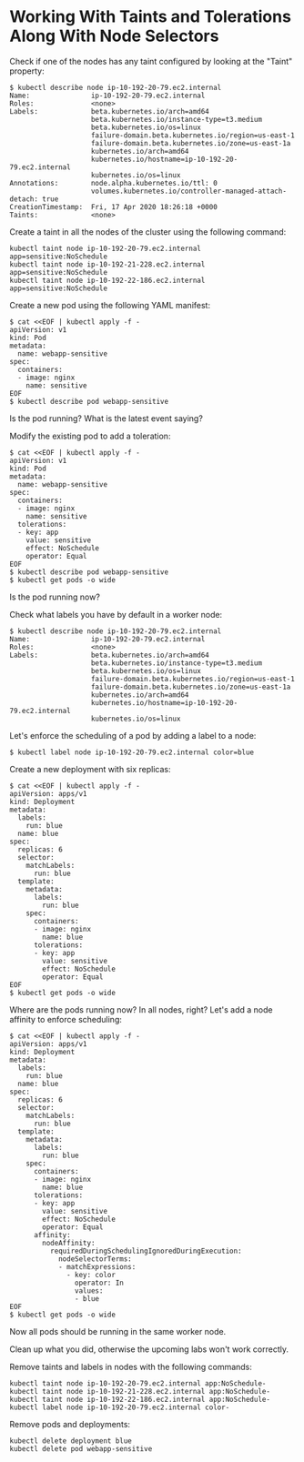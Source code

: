 # Working With Taints and Tolerations Along With Node Selectors

Check if one of the nodes has any taint configured by looking at the "Taint" property:

```
$ kubectl describe node ip-10-192-20-79.ec2.internal
Name:               ip-10-192-20-79.ec2.internal
Roles:              <none>
Labels:             beta.kubernetes.io/arch=amd64
                    beta.kubernetes.io/instance-type=t3.medium
                    beta.kubernetes.io/os=linux
                    failure-domain.beta.kubernetes.io/region=us-east-1
                    failure-domain.beta.kubernetes.io/zone=us-east-1a
                    kubernetes.io/arch=amd64
                    kubernetes.io/hostname=ip-10-192-20-79.ec2.internal
                    kubernetes.io/os=linux
Annotations:        node.alpha.kubernetes.io/ttl: 0
                    volumes.kubernetes.io/controller-managed-attach-detach: true
CreationTimestamp:  Fri, 17 Apr 2020 18:26:18 +0000
Taints:             <none>
```

Create a taint in all the nodes of the cluster using the following command:

```
kubectl taint node ip-10-192-20-79.ec2.internal app=sensitive:NoSchedule
kubectl taint node ip-10-192-21-228.ec2.internal app=sensitive:NoSchedule
kubectl taint node ip-10-192-22-186.ec2.internal app=sensitive:NoSchedule
```

Create a new pod using the following YAML manifest:

```
$ cat <<EOF | kubectl apply -f -
apiVersion: v1
kind: Pod
metadata:
  name: webapp-sensitive
spec:
  containers:
  - image: nginx
    name: sensitive
EOF
$ kubectl describe pod webapp-sensitive
```

Is the pod running? What is the latest event saying?

Modify the existing pod to add a toleration:

```
$ cat <<EOF | kubectl apply -f -
apiVersion: v1
kind: Pod
metadata:
  name: webapp-sensitive
spec:
  containers:
  - image: nginx
    name: sensitive
  tolerations:
  - key: app
    value: sensitive
    effect: NoSchedule
    operator: Equal
EOF
$ kubectl describe pod webapp-sensitive
$ kubectl get pods -o wide
```

Is the pod running now?

Check what labels you have by default in a worker node:

```
$ kubectl describe node ip-10-192-20-79.ec2.internal
Name:               ip-10-192-20-79.ec2.internal
Roles:              <none>
Labels:             beta.kubernetes.io/arch=amd64
                    beta.kubernetes.io/instance-type=t3.medium
                    beta.kubernetes.io/os=linux
                    failure-domain.beta.kubernetes.io/region=us-east-1
                    failure-domain.beta.kubernetes.io/zone=us-east-1a
                    kubernetes.io/arch=amd64
                    kubernetes.io/hostname=ip-10-192-20-79.ec2.internal
                    kubernetes.io/os=linux
```

Let's enforce the scheduling of a pod by adding a label to a node:

```
$ kubectl label node ip-10-192-20-79.ec2.internal color=blue
```

Create a new deployment with six replicas:

```
$ cat <<EOF | kubectl apply -f -
apiVersion: apps/v1
kind: Deployment
metadata:
  labels:
    run: blue
  name: blue
spec:
  replicas: 6
  selector:
    matchLabels:
      run: blue
  template:
    metadata:
      labels:
        run: blue
    spec:
      containers:
      - image: nginx
        name: blue
      tolerations:
      - key: app
        value: sensitive
        effect: NoSchedule
        operator: Equal
EOF
$ kubectl get pods -o wide
```

Where are the pods running now? In all nodes, right? Let's add a node affinity to enforce scheduling:

```
$ cat <<EOF | kubectl apply -f -
apiVersion: apps/v1
kind: Deployment
metadata:
  labels:
    run: blue
  name: blue
spec:
  replicas: 6
  selector:
    matchLabels:
      run: blue
  template:
    metadata:
      labels:
        run: blue
    spec:
      containers:
      - image: nginx
        name: blue
      tolerations:
      - key: app
        value: sensitive
        effect: NoSchedule
        operator: Equal
      affinity:
        nodeAffinity:
          requiredDuringSchedulingIgnoredDuringExecution:
            nodeSelectorTerms:
            - matchExpressions:
              - key: color
                operator: In
                values:
                - blue
EOF
$ kubectl get pods -o wide
```

Now all pods should be running in the same worker node.

Clean up what you did, otherwise the upcoming labs won't work correctly.

Remove taints and labels in nodes with the following commands:

```
kubectl taint node ip-10-192-20-79.ec2.internal app:NoSchedule-
kubectl taint node ip-10-192-21-228.ec2.internal app:NoSchedule-
kubectl taint node ip-10-192-22-186.ec2.internal app:NoSchedule-
kubectl label node ip-10-192-20-79.ec2.internal color-
```

Remove pods and deployments:

```
kubectl delete deployment blue
kubectl delete pod webapp-sensitive
```
